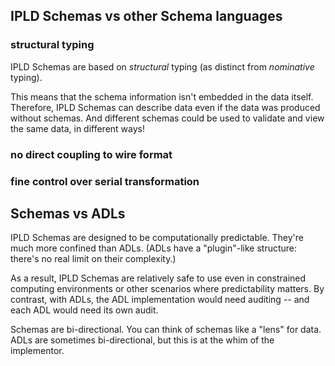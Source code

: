 
IPLD Schemas vs other Schema languages
--------------------------------------

### structural typing

IPLD Schemas are based on _structural_ typing (as distinct from _nominative_ typing).

This means that the schema information isn't embedded in the data itself.
Therefore, IPLD Schemas can describe data even if the data was produced without schemas.
And different schemas could be used to validate and view the same data, in different ways!

### no direct coupling to wire format

### fine control over serial transformation


Schemas vs ADLs
---------------

IPLD Schemas are designed to be computationally predictable.
They're much more confined than ADLs.
(ADLs have a "plugin"-like structure: there's no real limit on their complexity.)

As a result, IPLD Schemas are relatively safe to use even in constrained computing environments
or other scenarios where predictability matters.
By contrast, with ADLs, the ADL implementation would need auditing -- and each ADL would need its own audit.

Schemas are bi-directional.  You can think of schemas like a "lens" for data.
ADLs are sometimes bi-directional, but this is at the whim of the implementor.
